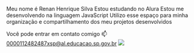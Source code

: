 Meu nome é Renan Henrique Silva
Estou estudando no Alura
Estou me desenvolvendo na linguagem JavaScript
Utilizo esse espaço para minha organização e compartilhamento dos meu projetos desenvolvidos

Você pode entrar em contato comigo 📫
0000112482487xsp@al.educacao.sp.gov.br
 ![](https://encrypted-tbn0.gstatic.com/images?q=tbn:ANd9GcRYUxesMGzhgoh-w9guBNVWWNKfcaipOrzZsA&s)
